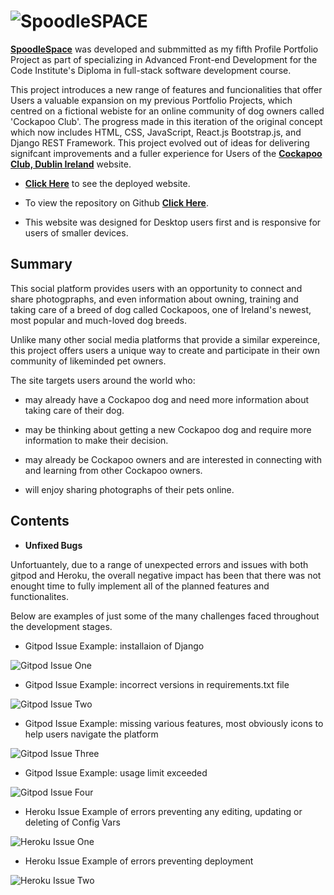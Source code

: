 # ![**SpoodleSPACE**](Media/README.md-images/README.md-landing-page.png)

**[SpoodleSpace](spoodlespace.herokuapp.com)** was developed and submmitted as my fifth Profile Portfolio Project as part of specializing in Advanced Front-end Development for the Code Institute's Diploma in full-stack software development course. 

This project introduces a new range of features and funcionalities that offer Users a valuable expansion on my previous Portfolio Projects, which centred on a fictional webiste for an online community of dog owners called 'Cockapoo Club'. The progress made in this iteration of the original concept which now includes HTML, CSS, JavaScript, React.js Bootstrap.js, and Django REST Framework. This project evolved out of ideas for delivering signifcant improvements and a fuller experience for Users of the **[Cockapoo Club, Dublin Ireland](https://home-cockapoo-club-pp4.herokuapp.com)** website. 



- **[Click Here](https://spoodlespace.herokuapp.com/)** to see the deployed website. 

- To view the repository on Github **[Click Here](https://github.com/SamOBrienOlinger/drf-spoodle-space)**.

- This website was designed for Desktop users first and is responsive for users of smaller devices.  


## **Summary**
  This social platform provides users with an opportunity to connect and share photogpraphs, and even information about owning, training and taking care of a breed of dog called Cockapoos, one of Ireland's newest, most popular and much-loved dog breeds. 
  
  Unlike many other social media platforms that provide a similar expereince, this project offers users a unique way to create and participate in their own community of likeminded pet owners.    

The site targets users around the world who:

* may already have a Cockapoo dog and need more information about taking care of their dog. 

* may be thinking about getting a new Cockapoo dog and require more information to make their decision. 

 * may already be Cockapoo owners and are interested in connecting with and learning from other Cockapoo owners. 

* will enjoy sharing photographs of their pets online.  

## **Contents**









- **Unfixed Bugs**

Unfortuantely, due to a range of unexpected errors and issues with both gitpod and Heroku, the overall negative impact has been that there was not enought time to fully implement all of the planned features and functionalites.  

Below are examples of just some of the many challenges faced throughout the development stages. 

- Gitpod Issue Example: installaion of Django 

![Gitpod Issue One](Media/README.md-images/README.md-gitpod-issue-1.png)

- Gitpod Issue Example: incorrect versions in requirements.txt file

![Gitpod Issue Two](Media/README.md-images/README.md-gitpod-issue-2.png)


- Gitpod Issue Example: missing various features, most obviously icons to help users navigate the platform

![Gitpod Issue Three](Media/README.md-images/README.md-gitpod-issue-3.png)


- Gitpod Issue Example: usage limit exceeded

![Gitpod Issue Four](Media/README.md-images/README.md-gitpod-issue-4.png)


- Heroku Issue Example of errors preventing any editing, updating or deleting of Config Vars

![Heroku Issue One](Media/README.md-images/README.md-heroku-issue-1.png)


- Heroku Issue Example of errors preventing deployment

![Heroku Issue Two](Media/README.md-images/README.md-heroku-issue-2.png)






